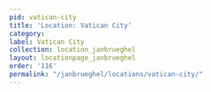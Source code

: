 ```yaml
---
pid: vatican-city
title: 'Location: Vatican City'
category:
label: Vatican City
collection: location_janbrueghel
layout: locationpage_janbrueghel
order: '116'
permalink: "/janbrueghel/locations/vatican-city/"
---
```

